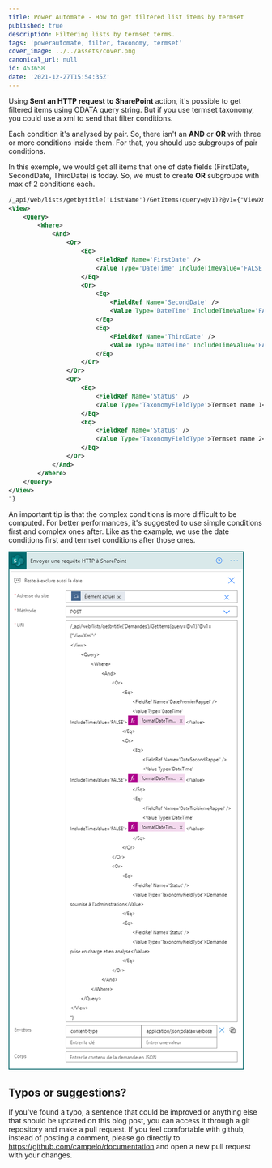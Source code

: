 ```yaml
---
title: Power Automate - How to get filtered list items by termset
published: true
description: Filtering lists by termset terms.
tags: 'powerautomate, filter, taxonomy, termset'
cover_image: ../../assets/cover.png
canonical_url: null
id: 453658
date: '2021-12-27T15:54:35Z'
---
```


Using **Sent an HTTP request to SharePoint** action, it's possible to get filtered items using ODATA query string. But if you use termset taxonomy, you could use a xml to send that filter conditions.

Each condition it's analysed by pair. So, there isn't an **AND** or **OR** with three or more conditions inside them. For that, you should use subgroups of pair conditions.

In this exemple, we would get all items that one of date fields (FirstDate, SecondDate, ThirdDate) is today. So, we must to create **OR** subgroups with max of 2 conditions each.

```xml
/_api/web/lists/getbytitle('ListName')/GetItems(query=@v1)?@v1={"ViewXml":"
<View>
	<Query>
		<Where>
			<And>
				<Or>
					<Eq>
						<FieldRef Name='FirstDate' />
						<Value Type='DateTime' IncludeTimeValue='FALSE'>@{formatDateTime(utcNow(),'yyyy-MM-dd')}</Value>
					</Eq>
					<Or>
						<Eq>
							<FieldRef Name='SecondDate' />
							<Value Type='DateTime' IncludeTimeValue='FALSE'>@{formatDateTime(utcNow(),'yyyy-MM-dd')}</Value>
						</Eq>
						<Eq>
							<FieldRef Name='ThirdDate' />
							<Value Type='DateTime' IncludeTimeValue='FALSE'>@{formatDateTime(utcNow(),'yyyy-MM-dd')}</Value>
						</Eq>
					</Or>
				</Or>
				<Or>
					<Eq>
						<FieldRef Name='Status' />
						<Value Type='TaxonomyFieldType'>Termset name 1</Value>
					</Eq>
					<Eq>
						<FieldRef Name='Status' />
						<Value Type='TaxonomyFieldType'>Termset name 2</Value>
					</Eq>
				</Or>
			</And>
		</Where>
	</Query>
</View>
"}
```

An important tip is that the complex conditions is more difficult to be computed. For better performances, it's suggested to use simple conditions first and complex ones after. Like as the example, we use the date conditions first and termset conditions after those ones.

![Image 1](./assets/img1.png)

## Typos or suggestions?

If you've found a typo, a sentence that could be improved or anything else that should be updated on this blog post, you can access it through a git repository and make a pull request. If you feel comfortable with github, instead of posting a comment, please go directly to https://github.com/campelo/documentation and open a new pull request with your changes.
